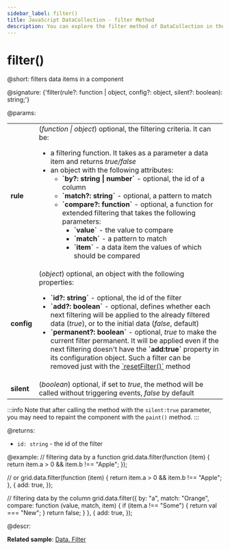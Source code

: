 ```yaml
---
sidebar_label: filter()
title: JavaScript DataCollection - filter Method 
description: You can explore the filter method of DataCollection in the documentation of the DHTMLX JavaScript UI library. Browse developer guides and API reference, try out code examples and live demos, and download a free 30-day evaluation version of DHTMLX Suite.
---
```


# filter()

@short: filters data items in a component

@signature: {'filter(rule?: function | object, config?: object, silent?: boolean): string;'}

@params:

<table>
    <tbody>
        <tr>
            <td><b>rule</b></td>
            <td>(<i>function | object</i>) optional, the filtering criteria. It can be:<ul><li>a filtering function. It takes as a parameter a data item and returns <i>true/false</i></li><li>an object with the following attributes:<ul><li><b>`by?: string | number`</b> - optional, the id of a column</li><li><b>`match?: string`</b> - optional, a pattern to match </li><li><b>`compare?: function`</b> - optional, a function for extended filtering that takes the following parameters:<ul><li><b>`value`</b> - the value to compare </li><li><b>`match`</b> - a pattern to match </li><li><b>`item`</b> - a data item the values of which should be compared</li></ul></li></ul></li></ul></td>
        </tr>
        <tr>
            <td><b>config</b></td>
            <td>(<i>object</i>) optional, an object with the following properties:<ul><li><b>`id?: string`</b> - optional, the id of the filter</li><li><b>`add?: boolean`</b> - optional, defines whether each next filtering will be applied to the already filtered data (<i>true</i>), or to the initial data (<i>false</i>, default)</li><li><b>`permanent?: boolean`</b> - optional, <i>true</i> to make the current filter permanent. It will be applied even if the next filtering doesn't have the <b>`add:true`</b> property in its configuration object. Such a filter can be removed just with the <a href="../datacollection_resetfilter_method/">`resetFilter()`</a> method</li></ul></td>
        </tr>
        <tr>
            <td><b>silent</b></td>
            <td>(<i>boolean</i>) optional, if set to <i>true</i>, the method will be called without triggering events, <i>false</i> by default</td>
        </tr>
    </tbody>
</table>

:::info
Note that after calling the method with the `silent:true` parameter, you may need to repaint the component with the `paint()` method.
:::
    
@returns:
- `id: string` - the id of the filter

@example:
// filtering data by a function
grid.data.filter(function (item) {
    return item.a > 0 && item.b !== "Apple";
});

// or
grid.data.filter(function (item) {
    return item.a > 0 && item.b !== "Apple";
}, {
    add: true,
});

// filtering data by the column
grid.data.filter({
    by: "a",
    match: "Orange",
    compare: function (value, match, item) {
        if (item.a !== "Some") {
            return val === "New";
        }
    return false;
    }
}, {
    add: true,
});

@descr:

**Related sample**: [Data. Filter](https://snippet.dhtmlx.com/csiwq3kj)


